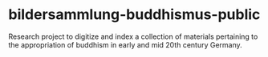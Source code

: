 # bildersammlung-buddhismus-public
Research project to digitize and index a collection of materials pertaining to the appropriation of buddhism in early and mid 20th century Germany.
